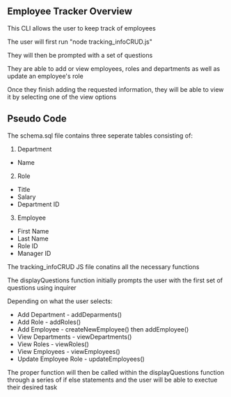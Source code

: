 ## Employee Tracker Overview

This CLI allows the user to keep track of employees

The user will first run "node tracking_infoCRUD.js"

They will then be prompted with a set of questions

They are able to add or view employees, roles and departments as well as update an employee's role

Once they finish adding the requested information, they will be able to view it by selecting one of the view options

## Pseudo Code

The schema.sql file contains three seperate tables consisting of:

1. Department
  - Name

2. Role
  - Title
  - Salary
  - Department ID

3. Employee
  - First Name
  - Last Name
  - Role ID
  - Manager ID

The tracking_infoCRUD JS file conatins all the necessary functions 

The displayQuestions function initially prompts the user with the first set of questions using inquirer

Depending on what the user selects:

- Add Department - addDeparments()
- Add Role - addRoles()
- Add Employee - createNewEmployee() then addEmployee()
- View Departments - viewDepartments() 
- View Roles - viewRoles()
- View Employees - viewEmployees()
- Update Employee Role - updateEmployees()

 The proper function will then be called within the displayQuestions function through a series of if else statements and the user will be able to exectue their desired task






